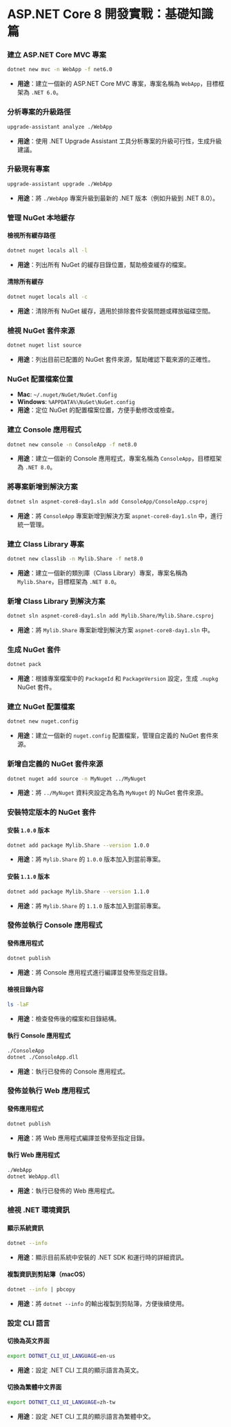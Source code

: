 # ASP.NET Core 8 開發實戰：基礎知識篇

### **建立 ASP.NET Core MVC 專案**
```bash
dotnet new mvc -n WebApp -f net6.0
```
- **用途**：建立一個新的 ASP.NET Core MVC 專案，專案名稱為 `WebApp`，目標框架為 `.NET 6.0`。


### **分析專案的升級路徑**
```bash
upgrade-assistant analyze ./WebApp
```
- **用途**：使用 .NET Upgrade Assistant 工具分析專案的升級可行性，生成升級建議。


### **升級現有專案**
```bash
upgrade-assistant upgrade ./WebApp
```
- **用途**：將 `./WebApp` 專案升級到最新的 .NET 版本（例如升級到 .NET 8.0）。


### **管理 NuGet 本地緩存**
#### **檢視所有緩存路徑**
```bash
dotnet nuget locals all -l
```
- **用途**：列出所有 NuGet 的緩存目錄位置，幫助檢查緩存的檔案。

#### **清除所有緩存**
```bash
dotnet nuget locals all -c
```
- **用途**：清除所有 NuGet 緩存，適用於排除套件安裝問題或釋放磁碟空間。


### **檢視 NuGet 套件來源**
```bash
dotnet nuget list source
```
- **用途**：列出目前已配置的 NuGet 套件來源，幫助確認下載來源的正確性。


### **NuGet 配置檔案位置**
- **Mac**: `~/.nuget/NuGet/NuGet.Config`
- **Windows**: `%APPDATA%\NuGet\NuGet.config`
- **用途**：定位 NuGet 的配置檔案位置，方便手動修改或檢查。


### **建立 Console 應用程式**
```bash
dotnet new console -n ConsoleApp -f net8.0
```
- **用途**：建立一個新的 Console 應用程式，專案名稱為 `ConsoleApp`，目標框架為 `.NET 8.0`。


### **將專案新增到解決方案**
```bash
dotnet sln aspnet-core8-day1.sln add ConsoleApp/ConsoleApp.csproj
```
- **用途**：將 `ConsoleApp` 專案新增到解決方案 `aspnet-core8-day1.sln` 中，進行統一管理。


### **建立 Class Library 專案**
```bash
dotnet new classlib -n Mylib.Share -f net8.0
```
- **用途**：建立一個新的類別庫（Class Library）專案，專案名稱為 `Mylib.Share`，目標框架為 `.NET 8.0`。


### **新增 Class Library 到解決方案**
```bash
dotnet sln aspnet-core8-day1.sln add Mylib.Share/Mylib.Share.csproj
```
- **用途**：將 `Mylib.Share` 專案新增到解決方案 `aspnet-core8-day1.sln` 中。


### **生成 NuGet 套件**
```bash
dotnet pack
```
- **用途**：根據專案檔案中的 `PackageId` 和 `PackageVersion` 設定，生成 `.nupkg` NuGet 套件。


### **建立 NuGet 配置檔案**
```bash
dotnet new nuget.config
```
- **用途**：建立一個新的 `nuget.config` 配置檔案，管理自定義的 NuGet 套件來源。


### **新增自定義的 NuGet 套件來源**
```bash
dotnet nuget add source -n MyNuget ../MyNuget
```
- **用途**：將 `../MyNuget` 資料夾設定為名為 `MyNuget` 的 NuGet 套件來源。


### **安裝特定版本的 NuGet 套件**
#### **安裝 `1.0.0` 版本**
```bash
dotnet add package Mylib.Share --version 1.0.0
```
- **用途**：將 `Mylib.Share` 的 `1.0.0` 版本加入到當前專案。

#### **安裝 `1.1.0` 版本**
```bash
dotnet add package Mylib.Share --version 1.1.0
```
- **用途**：將 `Mylib.Share` 的 `1.1.0` 版本加入到當前專案。


### **發佈並執行 Console 應用程式**

#### **發佈應用程式**
```bash
dotnet publish
```
- **用途**：將 Console 應用程式進行編譯並發佈至指定目錄。

#### **檢視目錄內容**
```bash
ls -laF
```
- **用途**：檢查發佈後的檔案和目錄結構。

#### **執行 Console 應用程式**
```bash
./ConsoleApp
dotnet ./ConsoleApp.dll
```
- **用途**：執行已發佈的 Console 應用程式。


### **發佈並執行 Web 應用程式**

#### **發佈應用程式**
```bash
dotnet publish
```
- **用途**：將 Web 應用程式編譯並發佈至指定目錄。

#### **執行 Web 應用程式**
```bash
./WebApp
dotnet WebApp.dll
```
- **用途**：執行已發佈的 Web 應用程式。


### **檢視 .NET 環境資訊**

#### **顯示系統資訊**
```bash
dotnet --info
```
- **用途**：顯示目前系統中安裝的 .NET SDK 和運行時的詳細資訊。

#### **複製資訊到剪貼簿（macOS）**
```bash
dotnet --info | pbcopy
```
- **用途**：將 `dotnet --info` 的輸出複製到剪貼簿，方便後續使用。


### **設定 CLI 語言**

#### **切換為英文界面**
```bash
export DOTNET_CLI_UI_LANGUAGE=en-us
```
- **用途**：設定 .NET CLI 工具的顯示語言為英文。

#### **切換為繁體中文界面**
```bash
export DOTNET_CLI_UI_LANGUAGE=zh-tw
```
- **用途**：設定 .NET CLI 工具的顯示語言為繁體中文。
